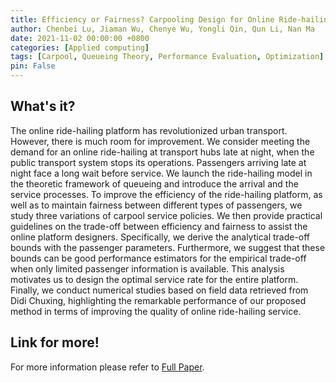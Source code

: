 ```yaml
---
title: Efficiency or Fairness? Carpooling Design for Online Ride-hailing Platform in Transport Hubs at Midnight
author: Chenbei Lu, Jiaman Wu, Chenye Wu, Yongli Qin, Qun Li, Nan Ma
date: 2021-11-02 00:00:00 +0800
categories: [Applied computing]
tags: [Carpool, Queueing Theory, Performance Evaluation, Optimization]
pin: False
---
```


## What's it?

The online ride-hailing platform has revolutionized urban transport. However, there is much room for improvement. We consider meeting the demand for an online ride-hailing at transport hubs late at night, when the public transport system stops its operations. Passengers arriving late at night face a long wait before service. We launch the ride-hailing model in the theoretic framework of queueing and introduce the arrival and the service processes. To improve the efficiency of the ride-hailing platform, as well as to maintain fairness between different types of passengers, we study three variations of carpool service policies. We then provide practical guidelines on the trade-off between efficiency and fairness to assist the online platform designers. Specifically, we derive the analytical trade-off bounds with the passenger parameters. Furthermore, we suggest that these bounds can be good performance estimators for the empirical trade-off when only limited passenger information is available. This analysis motivates us to design the optimal service rate for the entire platform. Finally, we conduct numerical studies based on field data retrieved from Didi Chuxing, highlighting the remarkable performance of our proposed method in terms of improving the quality of online ride-hailing service.

## Link for more!
For more information please refer to [Full Paper](https://dl.acm.org/doi/abs/10.1145/3474717.3483953).
